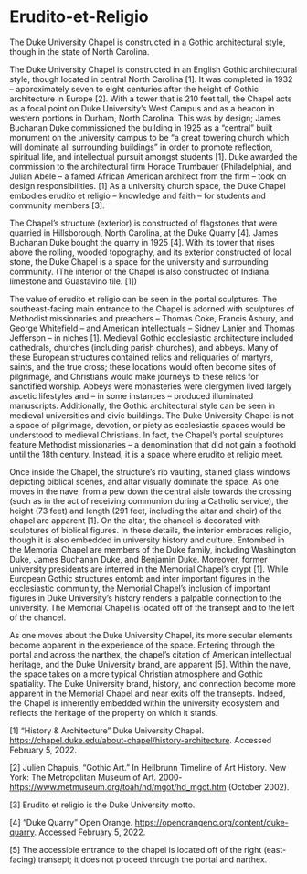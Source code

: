 # Erudito-et-Religio
The Duke University Chapel is constructed in a Gothic architectural style, though in the state of North Carolina. 


The Duke University Chapel is constructed in an English Gothic architectural style, though located in central North Carolina [1]. It was completed in 1932 – approximately seven to eight centuries after the height of Gothic architecture in Europe [2]. With a tower that is 210 feet tall, the Chapel acts as a focal point on Duke University’s West Campus and as a beacon in western portions in Durham, North Carolina. This was by design; James Buchanan Duke commissioned the building in 1925 as a “central” built monument on the university campus to be “a great towering church which will dominate all surrounding buildings” in order to promote reflection, spiritual life, and intellectual pursuit amongst students [1]. Duke awarded the commission to the architectural firm Horace Trumbauer (Philadelphia), and Julian Abele – a famed African American architect from the firm – took on design responsibilities. [1] As a university church space, the Duke Chapel embodies erudito et religio – knowledge and faith – for students and community members [3].

The Chapel’s structure (exterior) is constructed of flagstones that were quarried in Hillsborough, North Carolina, at the Duke Quarry [4]. James Buchanan Duke bought the quarry in 1925 [4]. With its tower that rises above the rolling, wooded topography, and its exterior constructed of local stone, the Duke Chapel is a space for the university and surrounding community. (The interior of the Chapel is also constructed of Indiana limestone and Guastavino tile. [1])

The value of erudito et religio can be seen in the portal sculptures. The southeast-facing main entrance to the Chapel is adorned with sculptures of Methodist missionaries and preachers – Thomas Coke, Francis Asbury, and George Whitefield – and American intellectuals – Sidney Lanier and Thomas Jefferson – in niches [1]. Medieval Gothic ecclesiastic architecture included cathedrals, churches (including parish churches), and abbeys. Many of these European structures contained relics and reliquaries of martyrs, saints, and the true cross; these locations would often become sites of pilgrimage, and Christians would make journeys to these relics for sanctified worship. Abbeys were monasteries were clergymen lived largely ascetic lifestyles and – in some instances – produced illuminated manuscripts. Additionally, the Gothic architectural style can be seen in medieval universities and civic buildings. The Duke University Chapel is not a space of pilgrimage, devotion, or piety as ecclesiastic spaces would be understood to medieval Christians. In fact, the Chapel’s portal sculptures feature Methodist missionaries – a denomination that did not gain a foothold until the 18th century. Instead, it is a space where erudito et religio meet. 

Once inside the Chapel, the structure’s rib vaulting, stained glass windows depicting biblical scenes, and altar visually dominate the space. As one moves in the nave, from a pew down the central aisle towards the crossing (such as in the act of receiving communion during a Catholic service), the height (73 feet) and length (291 feet, including the altar and choir) of the chapel are apparent [1]. On the altar, the chancel is decorated with sculptures of biblical figures. In these details, the interior embraces religio, though it is also embedded in university history and culture. Entombed in the Memorial Chapel are members of the Duke family, including Washington Duke, James Buchanan Duke, and Benjamin Duke. Moreover, former university presidents are interred in the Memorial Chapel’s crypt [1]. While European Gothic structures entomb and inter important figures in the ecclesiastic community, the Memorial Chapel’s inclusion of important figures in Duke University’s history renders a palpable connection to the university. The Memorial Chapel is located off of the transept and to the left of the chancel. 

As one moves about the Duke University Chapel, its more secular elements become apparent in the experience of the space. Entering through the portal and across the narthex, the chapel’s citation of American intellectual heritage, and the Duke University brand, are apparent [5]. Within the nave, the space takes on a more typical Christian atmosphere and Gothic spatiality. The Duke University brand, history, and connection become more apparent in the Memorial Chapel and near exits off the transepts. Indeed, the Chapel is inherently embedded within the university ecosystem and reflects the heritage of the property on which it stands. 


[1] “History & Architecture” Duke University Chapel. https://chapel.duke.edu/about-chapel/history-architecture. Accessed February 5, 2022.

[2] Julien Chapuis, “Gothic Art.” In Heilbrunn Timeline of Art History. New York: The Metropolitan Museum of Art. 2000-
https://www.metmuseum.org/toah/hd/mgot/hd_mgot.htm (October 2002). 

[3] Erudito et religio is the Duke University motto. 

[4] “Duke Quarry” Open Orange. https://openorangenc.org/content/duke-quarry. Accessed February 5, 2022.

[5] The accessible entrance to the chapel is located off of the right (east-facing) transept; it does not proceed through the portal and narthex.

 

